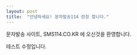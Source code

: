 ```yaml
---
layout: post
title:  "안녕하세요! 문자발송114 런칭 합니다."
---
```


문자발송 사이트, SMS114.CO.KR 에 오신것을 환영합니다.

테스트 수정입니다.



